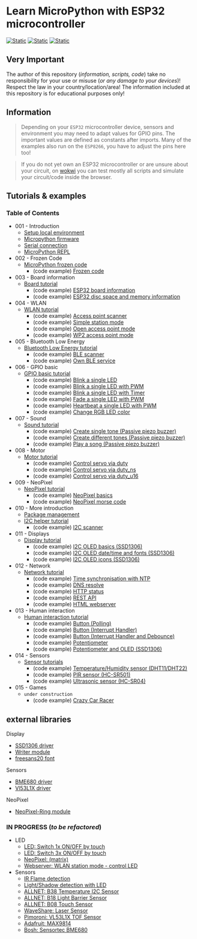# Learn MicroPython with ESP32 microcontroller

[![Static](https://img.shields.io/badge/Microcontroller-ESP32-green)](https://www.espressif.com)
[![Static](https://img.shields.io/badge/Language-MicroPython_1.20.0-green)](https://github.com/micropython)
[![Static](https://img.shields.io/badge/Status-In_Progress-red)](https://github.com/Lupin3000/ESP)

## Very Important

The author of this repository (_information, scripts, code_) take no responsibility for your use or misuse (_or any damage to your devices_)! Respect the law in your country/location/area! The information included at this repository is for educational purposes only!

## Information

> Depending on your `ESP32` microcontroller device, sensors and environment you may need to adapt values for GPIO pins. The important values are defined as constants after imports. Many of the examples also run on the `ESP8266`, you have to adjust the pins here too!

> If you do not yet own an ESP32 microcontroller or are unsure about your circuit, on [wokwi](https://wokwi.com) you can test mostly all scripts and simulate your circuit/code inside the browser.

## Tutorials & examples

### Table of Contents

- 001 - Introduction
  - [Setup local environment](./doc/001_local_environment.md)
  - [Micropython firmware](./doc/001_firmware.md)
  - [Serial connection](./doc/001_serial_connection.md)
  - [MicroPython REPL](./doc/001_python_repl.md)
- 002 - Frozen Code
  - [MicroPython frozen code](./doc/002_frozen_code.md)
    - (code example) [Frozen code](./examples/mpy/example_module.py) 
- 003 - Board information
  - [Board tutorial](./doc/003_board_tutorials.md)
    - (code example) [ESP32 board information](./examples/board/esp32_information.py)
    - (code example) [ESP32 disc space and memory information](./examples/board/esp32_memory.py)
- 004 - WLAN
  - [WLAN tutorial](./doc/004_wlan_tutorials.md)
    - (code example) [Access point scanner](./examples/wlan/ap_scanner.py)
    - (code example) [Simple station mode](./examples/wlan/simple_station.py)
    - (code example) [Open access point mode](./examples/wlan/open_access_point.py)
    - (code example) [WP2 access point mode](./examples/wlan/wp2_access_point.py)
- 005 - Bluetooth Low Energy
  - [Bluetooth Low Energy tutorial](./doc/005_bluetooth_tutorials.md)
    - (code example) [BLE scanner](./examples/ble/ble_scanner.py)
    - (code example) [Own BLE service](./examples/ble/ble_service.py)
- 006 - GPIO basic
  - [GPIO basic tutorial](./doc/006_gpio_basic_tutorials.md)
    - (code example) [Blink a single LED](./examples/gpio_basic/blink_single_led_high_low.py)
    - (code example) [Blink a single LED with PWM](./examples/gpio_basic/blink_single_led_high_low_pwm.py)
    - (code example) [Blink a single LED with Timer](./examples/gpio_basic/blink_single_led_high_low_timer.py)
    - (code example) [Fade a single LED with PWM](./examples/gpio_basic/fade_single_led_high_low.py)
    - (code example) [Heartbeat a single LED with PWM](./examples/gpio_basic/heartbeat_single_led.py)
    - (code example) [Change RGB LED color](./examples/gpio_basic/change_rgb_led_color_high_low.py)
- 007 - Sound
  - [Sound tutorial](./doc/007_sound_tutorials.md)
    - (code example) [Create single tone (Passive piezo buzzer)](./examples/sound/passive_buzzer_simple.py)
    - (code example) [Create different tones (Passive piezo buzzer)](./examples/sound/passive_buzzer_tones.py)
    - (code example) [Play a song (Passive piezo buzzer)](./examples/sound/passive_buzzer_sound.py)
- 008 - Motor
  - [Motor tutorial](./doc/008_motor_tutorials.md)
    - (code example) [Control servo via duty](./examples/motor/servo_duty.py)
    - (code example) [Control servo via duty_ns](./examples/motor/servo_duty_ns.py)
    - (code example) [Control servo via duty_u16](./examples/motor/servo_duty_u16.py)
- 009 - NeoPixel
  - [NeoPixel tutorial](./doc/009_neopixel_tutorials.md)
    - (code example) [NeoPixel basics](./examples/neopixel/neopixel_basics.py)
    - (code example) [NeoPixel morse code](./examples/neopixel/neopixel_morse.py)
- 010 - More introduction
  - [Package management](./doc/010_package_management.md)
  - [I2C helper tutorial](./doc/010_i2c_helper_tutorials.md)
    - (code example) [I2C scanner](./examples/i2c_helper/i2c_scanner.py) 
- 011 - Displays
  - [Display tutorial](./doc/011_display_tutorials.md)
    - (code example) [I2C OLED basics (SSD1306)](./examples/display/i2c_oled_ssd1306_basics.py)
    - (code example) [I2C OLED date/time and fonts (SSD1306)](./examples/display/i2c_oled_ssd1306_time.py)
    - (code example) [I2C OLED icons (SSD1306)](./examples/display/i2c_oled_ssd1306_icons.py)
- 012 - Network
  - [Network tutorial](./doc/012_network_tutorials.md)
    - (code example) [Time synchronisation with NTP](./examples/network/time_synchronisation_ntp.py)
    - (code example) [DNS resolve](./examples/network/dns_resolve.py)
    - (code example) [HTTP status](./examples/network/http_status.py)
    - (code example) [REST API](./examples/network/rest_api.py)
    - (code example) [HTML webserver](./examples/network/html_webserver.py)
- 013 - Human interaction
  - [Human interaction tutorial](./doc/013_human_interaction_tutorials.md)
    - (code example) [Button (Polling)](./examples/user_input/btn_led_polling.py)
    - (code example) [Button (Interrupt Handler)](./examples/user_input/btn_led_interrupt_handler.py)
    - (code example) [Button (Interrupt Handler and Debounce)](./examples/user_input/btn_led_interrupt_handler_debounce.py)
    - (code example) [Potentiometer](./examples/user_input/potentiometer.py)
    - (code example) [Potentiometer and OLED (SSD1306)](./examples/user_input/potentiometer_display.py)
- 014 - Sensors
  - [Sensor tutorials](./doc/014_sensor_tutorials.md)
    - (code example) [Temperature/Humidity sensor (DHT11/DHT22)](./examples/sensors/dht11.py) 
    - (code example) [PIR sensor (HC-SR501)](./examples/sensors/pir.py)
    - (code example) [Ultrasonic sensor (HC-SR04)](./examples/sensors/hcsr04.py)
- 015 - Games
  - `under construction`
    - (code example) [Crazy Car Racer](./examples/games/racer.py)

## external libraries

Display
- [SSD1306 driver](./lib/ssd1306.py)
- [Writer module](./lib/writer.py)
- [freesans20 font](./lib/freesans20.py)

Sensors
- [BME680 driver](./lib/bme680.py)
- [Vl53L1X driver](./lib/vl53l1x.py)

NeoPixel
- [NeoPixel-Ring module](./lib/neopixelring.py)

### IN PROGRESS (_to be refactored_)

- LED
  - [LED: Switch 1x ON/OFF by touch](Tutorials/one_single_led_touch.py)
  - [LED: Switch 3x ON/OFF by touch](Tutorials/three_single_led_touch.py)
  - [NeoPixel: (matrix)](Tutorials/neopixel_matrix.py)
  - [Webserver: WLAN station mode - control LED](Tutorials/fade_led_on_off.py)
- Sensors
  - [IR Flame detection](./examples/sensors/ir_flame_detection.py)
  - [Light/Shadow detection with LED](./examples/sensors/shadow_detection.py)
  - [ALLNET: B38 Temperature I2C Sensor](./examples/sensors/allnet_B38_temperature.py)
  - [ALLNET: B18 Light Barrier Sensor](./examples/sensors/allnet_B18_light_barrier.py)
  - [ALLNET: B08 Touch Sensor](./examples/sensors/allnet_B08_touch.py)
  - [WaveShare: Laser Sensor](./examples/sensors/LaserSensor10929.py)
  - [Pimoroni: VL53L1X TOF Sensor](./examples/sensors/pimoroni_vl53l1x.py)
  - [Adafruit: MAX9814](./examples/sensors/max9814.py)
  - [Bosh: Sensortec BME680](./examples/sensors/bosch_sensortec_bme680.py)
